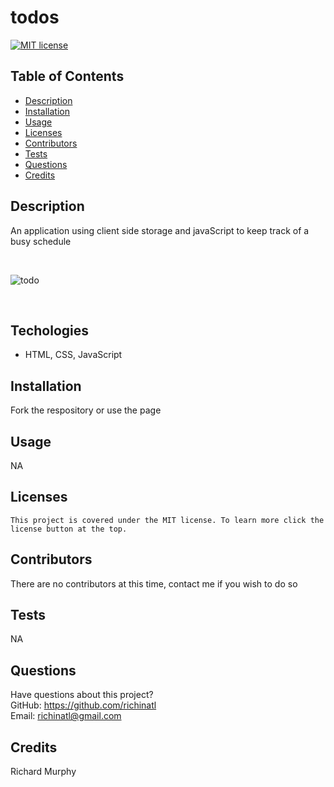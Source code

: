 # todos
  [![MIT license](https://img.shields.io/badge/License-MIT-blue.svg)](https://lbesson.mit-license.org/)
  ## Table of Contents
  * [Description](#description)
  * [Installation](#installation)
  * [Usage](#usage)
  * [Licenses](#licenses)
  * [Contributors](#contributors)
  * [Tests](#tests)
  * [Questions](#questions)
  * [Credits](#credits)
  ## Description
  An application using client side storage and javaScript to keep track of a busy schedule
  
  <br>
  
  ![todo](https://user-images.githubusercontent.com/95508564/203334869-d9286a9d-c913-4334-8394-9ad5c1db533f.png)
  
  <br>
  

  
  ## Techologies
  * HTML, CSS, JavaScript
  
  ## Installation
  Fork the respository or use the page
  ## Usage
  NA
  ## Licenses
    This project is covered under the MIT license. To learn more click the license button at the top.
  ## Contributors
  There are no contributors at this time, contact me if you wish to do so
  ## Tests
  NA
  ## Questions
  Have questions about this project?  
  GitHub: https://github.com/richinatl  
  Email: richinatl@gmail.com
  ## Credits
  Richard Murphy
